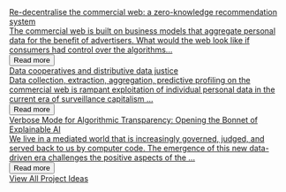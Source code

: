 
<div class="content-tile col-1-2">
    <div class="wrapper">
       <a href="/re-decentralise-the-commercial-web">
            <div class="image-section" style="background-image: url('/assets/img/share.jpg');">
            </div>
            <div class="text-overlay">
                <div class="title-section">
                    <span>  Re-decentralise the commercial web: a zero-knowledge recommendation system   </span>
                </div>
                <div class="summary-section">
                    <div class="text">  
                        <span> The commercial web is built on business models that aggregate personal data for the benefit of advertisers. What would the web look like if consumers had control over the algorithms... </span>   
                    </div>
                    <div class="button-area">
                        <button type="button" class="button"> <span> Read more </span> </button>
                    </div>
                </div>
            </div>
        </a>
    </div>
</div>

<div class="content-tile col-1-2">
    <div class="wrapper">
       <a href="/data-cooperatives-and-distributive-data-justice">
            <div class="image-section" style="background-image: url('/assets/img/share.jpg');">
            </div>
            <div class="text-overlay">
                <div class="title-section">
                    <span>  Data cooperatives and distributive data justice   </span>
                </div>
                <div class="summary-section">
                    <div class="text">  
                        <span> Data collection, extraction, aggregation, predictive profiling on the commercial web is rampant exploitation of individual personal data in the current era of surveillance capitalism ...
                        </span>   
                    </div>
                    <div class="button-area">
                        <button type="button" class="button"> <span> Read more </span> </button>
                    </div>
                </div>
            </div>
        </a>
    </div>
</div>

<div class="content-tile col-1-2">
    <div class="wrapper">
       <a href="/verbose-mode-for-algorithmic-transparency">
            <div class="image-section" style="background-image: url('/assets/img/share.jpg');">
            </div>
            <div class="text-overlay">
                <div class="title-section">
                    <span> Verbose Mode for Algorithmic Transparency: Opening the Bonnet of Explainable AI </span>
                </div>
                <div class="summary-section">
                    <div class="text">  
                        <span> 
                        We live in a mediated world that is increasingly governed, judged, and served back to us by computer code. The emergence of this new data-driven era challenges the positive aspects of the ...
                        </span>   
                    </div>
                    <div class="button-area">
                        <button type="button" class="button"> <span> Read more </span> </button>
                    </div>
                </div>
            </div>
        </a>
    </div>
</div>

<div class="more"> <a href="/project-ideas"> <span> View All Project Ideas </span> </a> </div>